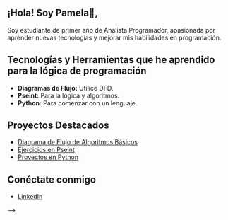 ## ¡Hola! Soy Pamela👋,


Soy estudiante de primer año de Analista Programador, apasionada por aprender nuevas tecnologías y mejorar mis habilidades en programación.

## Tecnologías y Herramientas que he aprendido para la lógica de programación
- **Diagramas de Flujo:** Utilice DFD.
- **Pseint:** Para la lógica y algoritmos.
- **Python:** Para comenzar con un lenguaje.

## Proyectos Destacados
- [Diagrama de Flujo de Algoritmos Básicos](https://github.com/Palvarezlara/diagramas-de-flujo)
- [Ejercicios en Pseint](https://github.com/Palvarezlara/ejercicios-en-pseudocodigo)
- [Proyectos en Python](https://github.com/Palvarezlara/proyectos-en-python)

## Conéctate conmigo
- [LinkedIn](linkedin.com/in/pamela-alvarez-lara-18744872)
  

-->
